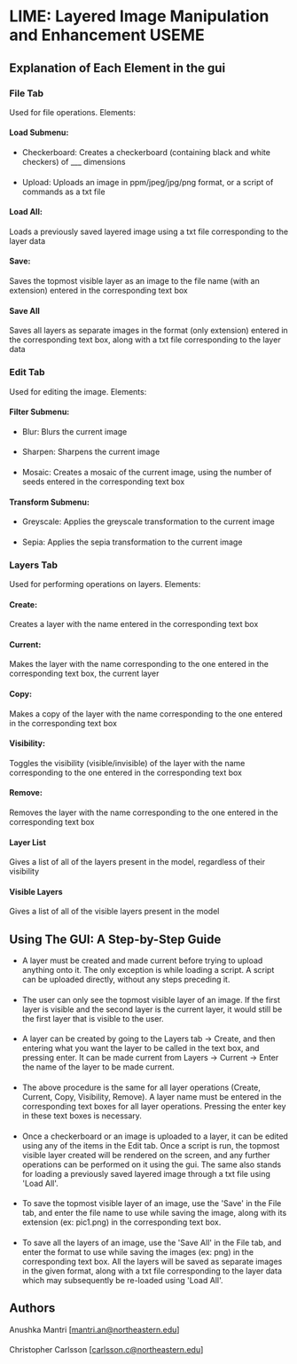 # LIME: Layered Image Manipulation and Enhancement USEME

## Explanation of Each Element in the gui

### File Tab

Used for file operations. Elements:

#### Load Submenu:

- Checkerboard: Creates a checkerboard (containing black and white checkers) of ___ dimensions

####

- Upload: Uploads an image in ppm/jpeg/jpg/png format, or a script of commands as a txt file

#### Load All:

Loads a previously saved layered image using a txt file corresponding to the layer data

#### Save:

Saves the topmost visible layer as an image to the file name (with an extension) entered in the
corresponding text box

#### Save All

Saves all layers as separate images in the format (only extension) entered in the corresponding text
box, along with a txt file corresponding to the layer data

### Edit Tab

Used for editing the image. Elements:

#### Filter Submenu:

- Blur: Blurs the current image

####

- Sharpen: Sharpens the current image

####

- Mosaic: Creates a mosaic of the current image, using the number of seeds entered in the
  corresponding text box

####

#### Transform Submenu:

- Greyscale: Applies the greyscale transformation to the current image

####

- Sepia: Applies the sepia transformation to the current image

### Layers Tab

Used for performing operations on layers. Elements:

#### Create:

Creates a layer with the name entered in the corresponding text box

####

#### Current:

Makes the layer with the name corresponding to the one entered in the corresponding text box, the
current layer

####

#### Copy:

Makes a copy of the layer with the name corresponding to the one entered in the corresponding text
box

####                      

#### Visibility:

Toggles the visibility (visible/invisible) of the layer with the name corresponding to the one
entered in the corresponding text box

#### Remove:

Removes the layer with the name corresponding to the one entered in the corresponding text box

#### Layer List

Gives a list of all of the layers present in the model, regardless of their visibility

#### Visible Layers

Gives a list of all of the visible layers present in the model

## Using The GUI: A Step-by-Step Guide

- A layer must be created and made current before trying to upload anything onto it. The only
  exception is while loading a script. A script can be uploaded directly, without any steps
  preceding it.
  ####
- The user can only see the topmost visible layer of an image. If the first layer is visible and the
  second layer is the current layer, it would still be the first layer that is visible to the user.

####

- A layer can be created by going to the Layers tab → Create, and then entering what you want the
  layer to be called in the text box, and pressing enter. It can be made current from Layers →
  Current → Enter the name of the layer to be made current.

####

- The above procedure is the same for all layer operations (Create, Current, Copy, Visibility,
  Remove). A layer name must be entered in the corresponding text boxes for all layer operations.
  Pressing the enter key in these text boxes is necessary.

####

- Once a checkerboard or an image is uploaded to a layer, it can be edited using any of the items in
  the Edit tab. Once a script is run, the topmost visible layer created will be rendered on the
  screen, and any further operations can be performed on it using the gui. The same also stands for
  loading a previously saved layered image through a txt file using 'Load All'.

####

- To save the topmost visible layer of an image, use the 'Save' in the File tab, and enter the file
  name to use while saving the image, along with its extension (ex: pic1.png) in the corresponding
  text box.

####

- To save all the layers of an image, use the 'Save All' in the File tab, and enter the format to
  use while saving the images (ex: png) in the corresponding text box. All the layers will be saved
  as separate images in the given format, along with a txt file corresponding to the layer data
  which may subsequently be re-loaded using 'Load All'.

## Authors

Anushka Mantri [mantri.an@northeastern.edu]

####

Christopher Carlsson [carlsson.c@northeastern.edu]
